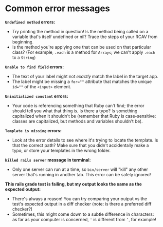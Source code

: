 # Common error messages

**`Undefined method` errors:** 
* Try printing the method in question! Is the method being called on a variable that's itself undefined or nil? Trace the steps of your RCAV from beginning.
* Is the method you're applying one that can be used on that particular class? (For example, `.each` is a method for `Arrays`; we can't apply `.each` to a `String`)

**`Unable to find field` errors:** 
* The text of your label might not *exactly* match the label in the target app.
* The label might be missing a `for=""` attribute that matches the unique `id=""` of the `<input>` element.

**`Uninitialized constant` errors:**
* Your code is referencing something that Ruby can't find; the error should tell you what that thing is. Is there a typo? Is something capitalized when it shouldn't be (remember that Ruby is case-sensitive: classes are capitalized, but methods and variables shouldn't be).

**`Template is missing` errors:**
* Look at the error details to see where it's trying to locate the template. Is that the correct path? Make sure that you didn't accidentally make a typo, or store your templates in the wrong folder. 

**`killed rails server` message in terminal:**
* Only one server can run at a time, so `bin/server` will "kill" any other server that's running in another tab. This error can be safely ignored!

**This rails grade test is failing, but my output looks the same as the expected output:**
* There's always a reason! You can try comparing your output vs the test's expected output in a diff checker (note: is there a preferred diff checker?)
* Sometimes, this might come down to a subtle difference in characters: as far as your computer is concerned, `'` is different from `‘`, for example!